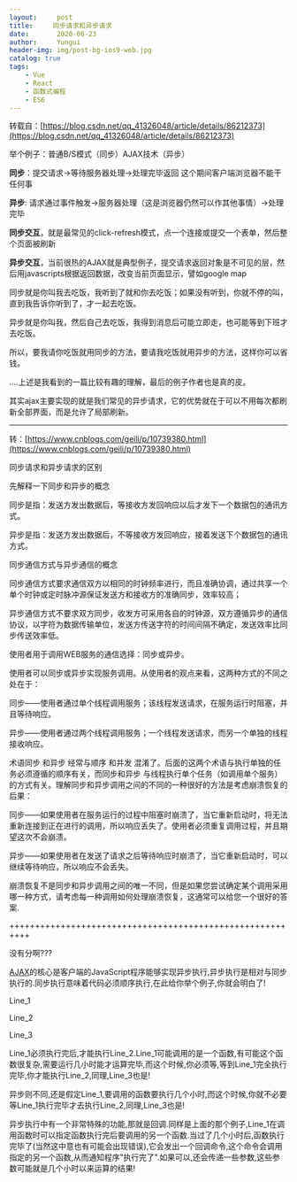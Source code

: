 ```yaml
---
layout:     post
title:     同步请求和异步请求
date:       2020-06-23
author:     Yungui
header-img: img/post-bg-ios9-web.jpg
catalog: true
tags: 
    - Vue
    - React
    - 函数式编程
    - ES6
---
```


转载自：[https://blog.csdn.net/qq_41326048/article/details/86212373](https://blog.csdn.net/qq_41326048/article/details/86212373)

举个例子：普通B/S模式（同步）AJAX技术（异步）

**同步**：提交请求->等待服务器处理->处理完毕返回 这个期间客户端浏览器不能干任何事

**异步**: 请求通过事件触发->服务器处理（这是浏览器仍然可以作其他事情）->处理完毕

**同步交互**，就是最常见的click-refresh模式，点一个连接或提交一个表单，然后整个页面被刷新

**异步交互**，当前很热的AJAX就是典型例子，提交请求返回对象是不可见的层，然后用javascripts根据返回数据，改变当前页面显示，譬如google map

同步就是你叫我去吃饭，我听到了就和你去吃饭；如果没有听到，你就不停的叫，直到我告诉你听到了，才一起去吃饭。

异步就是你叫我，然后自己去吃饭，我得到消息后可能立即走，也可能等到下班才去吃饭。

所以，要我请你吃饭就用同步的方法，要请我吃饭就用异步的方法，这样你可以省钱。

....上述是我看到的一篇比较有趣的理解，最后的例子作者也是真的皮。

其实ajax主要实现的就是我们常见的异步请求，它的优势就在于可以不用每次都刷新全部界面，而是允许了局部刷新。


---


转：[https://www.cnblogs.com/geili/p/10739380.html](https://www.cnblogs.com/geili/p/10739380.html)

同步请求和异步请求的区别

先解释一下同步和异步的概念 

同步是指：发送方发出数据后，等接收方发回响应以后才发下一个数据包的通讯方式。 

异步是指：发送方发出数据后，不等接收方发回响应，接着发送下个数据包的通讯方式。

同步通信方式与异步通信的概念 

同步通信方式要求通信双方以相同的时钟频率进行，而且准确协调，通过共享一个单个时钟或定时脉冲源保证发送方和接收方的准确同步，效率较高； 

异步通信方式不要求双方同步，收发方可采用各自的时钟源，双方遵循异步的通信协议，以字符为数据传输单位，发送方传送字符的时间间隔不确定，发送效率比同步传送效率低。

使用者用于调用WEB服务的通信选择：同步或异步。 

使用者可以同步或异步实现服务调用。从使用者的观点来看，这两种方式的不同之处在于： 

同步——使用者通过单个线程调用服务；该线程发送请求，在服务运行时阻塞，并且等待响应。 

异步——使用者通过两个线程调用服务；一个线程发送请求，而另一个单独的线程接收响应。 

术语同步 和异步 经常与顺序 和并发 混淆了。后面的这两个术语与执行单独的任务必须遵循的顺序有关，而同步和异步 与线程执行单个任务（如调用单个服务）的方式有关。理解同步和异步调用之间的不同的一种很好的方法是考虑崩溃恢复的后果： 

同步——如果使用者在服务运行的过程中阻塞时崩溃了，当它重新启动时，将无法重新连接到正在进行的调用，所以响应丢失了。使用者必须重复调用过程，并且期望这次不会崩溃。 

异步——如果使用者在发送了请求之后等待响应时崩溃了，当它重新启动时，可以继续等待响应，所以响应不会丢失。 

崩溃恢复不是同步和异步调用之间的唯一不同，但是如果您尝试确定某个调用采用哪一种方式，请考虑每一种调用如何处理崩溃恢复，这通常可以给您一个很好的答案. 

++++++++++++++++++++++++++++++++++++++++++++++++++++++++++ 

没有分啊???

[AJAX](https://www.baidu.com/s?wd=AJAX&tn=SE_PcZhidaonwhc_ngpagmjz&rsv_dl=gh_pc_zhidao)的核心是客户端的JavaScript程序能够实现异步执行,异步执行是相对与同步执行的.同步执行意味着代码必须顺序执行,在此给你举个例子,你就会明白了!

Line_1

Line_2

Line_3

Line_1必须执行完后,才能执行Line_2.Line_1可能调用的是一个函数,有可能这个函数很复杂,需要运行几小时能才运算完毕,而这个时候,你必须等,等到Line_1完全执行完毕,你才能执行Line_2,同理,Line_3也是!

异步则不同,还是假定Line_1,要调用的函数要执行几个小时,而这个时候,你就不必要等Line_1执行完毕才去执行Line_2,同理,Line_3也是!

异步执行中有一个非常特殊的功能,那就是回调.同样是上面的那个例子,Line_1在调用函数时可以指定函数执行完后要调用的另一个函数.当过了几个小时后,函数执行完毕了(当然这中意也有可能会出现错误),它会发出一个回调命令,这个命令会调用指定的另一个函数,从而通知程序"执行完了".如果可以,还会传递一些参数,这些参数可能就是几个小时以来运算的结果!


